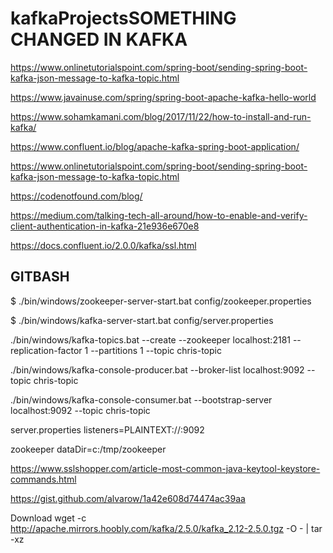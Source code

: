 # kafkaProjectsSOMETHING CHANGED IN KAFKA
https://www.onlinetutorialspoint.com/spring-boot/sending-spring-boot-kafka-json-message-to-kafka-topic.html

https://www.javainuse.com/spring/spring-boot-apache-kafka-hello-world


https://www.sohamkamani.com/blog/2017/11/22/how-to-install-and-run-kafka/ 

https://www.confluent.io/blog/apache-kafka-spring-boot-application/ 

https://www.onlinetutorialspoint.com/spring-boot/sending-spring-boot-kafka-json-message-to-kafka-topic.html  

https://codenotfound.com/blog/


https://medium.com/talking-tech-all-around/how-to-enable-and-verify-client-authentication-in-kafka-21e936e670e8

https://docs.confluent.io/2.0.0/kafka/ssl.html

GITBASH
--------------------------------
$ ./bin/windows/zookeeper-server-start.bat config/zookeeper.properties

$ ./bin/windows/kafka-server-start.bat config/server.properties

./bin/windows/kafka-topics.bat --create --zookeeper localhost:2181 --replication-factor 1 --partitions 1 --topic chris-topic

./bin/windows/kafka-console-producer.bat --broker-list localhost:9092 --topic chris-topic

./bin/windows/kafka-console-consumer.bat --bootstrap-server localhost:9092 --topic chris-topic


server.properties
listeners=PLAINTEXT://:9092

zookeeper
dataDir=c:/tmp/zookeeper

https://www.sslshopper.com/article-most-common-java-keytool-keystore-commands.html

https://gist.github.com/alvarow/1a42e608d74474ac39aa

Download
wget -c http://apache.mirrors.hoobly.com/kafka/2.5.0/kafka_2.12-2.5.0.tgz -O - | tar -xz

